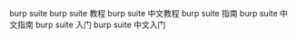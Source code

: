 burp suite 
burp suite 教程
burp suite 中文教程
burp suite 指南
burp suite 中文指南
burp suite 入门
burp suite 中文入门
